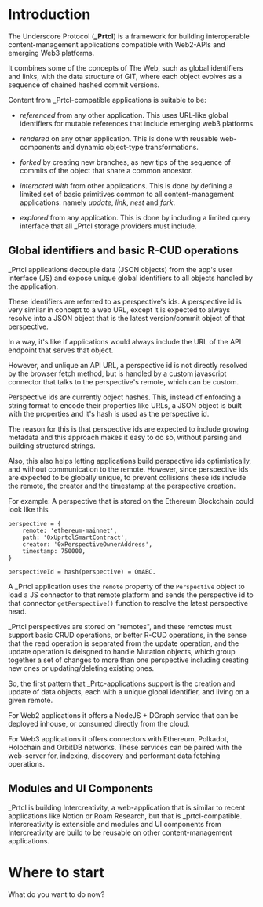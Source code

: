 # Introduction

The Underscore Protocol (**\_Prtcl**) is a framework for building interoperable content-management applications compatible with Web2-APIs and emerging Web3 platforms.

It combines some of the concepts of The Web, such as global identifiers and links, with the data structure of GIT, where each object evolves as a sequence of chained hashed commit versions.

Content from \_Prtcl-compatible applications is suitable to be:

- _referenced_ from any other application. This uses URL-like global identifiers for mutable references that include emerging web3 platforms.

- _rendered_ on any other application. This is done with reusable web-components and dynamic object-type transformations.

- _forked_ by creating new branches, as new tips of the sequence of commits of the object that share a common ancestor.

- _interacted with_ from other applications. This is done by defining a limited set of basic primitives common to all content-management applications: namely _update_, _link_, _nest_ and _fork_.

- _explored_ from any application. This is done by including a limited query interface that all \_Prtcl storage providers must include.

## Global identifiers and basic R-CUD operations

\_Prtcl applications decouple data (JSON objects) from the app's user interface (JS) and expose unique global identifiers to all objects handled by the application.

These identifiers are referred to as perspective's ids. A perspective id is very similar in concept to a web URL, except it is expected to always resolve into a JSON object that is the latest version/commit object of that perspective.

In a way, it's like if applications would always include the URL of the API endpoint that serves that object.

However, and unlique an API URL, a perspective id is not directly resolved by the browser fetch method, but is handled by a custom javascript connector that talks to the perspective's remote, which can be custom.

Perspective ids are currently object hashes. This, instead of enforcing a string format to encode their properties like URLs, a JSON object is built with the properties and it's hash is used as the perspective id.

The reason for this is that perspective ids are expected to include growing metadata and this approach makes it easy to do so, without parsing and building structured strings.

Also, this also helps letting applications build perspective ids optimistically, and without communication to the remote. However, since perspective ids are expected to be globally unique, to prevent collisions these ids include the remote, the creator and the timestamp at the perspective creation.

For example: A perspective that is stored on the Ethereum Blockchain could look like this

```
perspective = {
    remote: 'ethereum-mainnet',
    path: '0xUprtclSmartContract',
    creator: '0xPerspectiveOwnerAddress',
    timestamp: 750000,
}

perspectiveId = hash(perspective) = QmABC.
```

A \_Prtcl application uses the `remote` property of the `Perspective` object to load a JS connector to that remote platform and sends the perspective id to that connector `getPerspective()` function to resolve the latest perspective head.

\_Prtcl perspectives are stored on "remotes", and these remotes must support basic CRUD operations, or better R-CUD operations, in the sense that the read operation is separated from the update operation, and the update operation is deisgned to handle Mutation objects, which group together a set of changes to more than one perspective including creating new ones or updating/deleting existing ones.

So, the first pattern that \_Prtc-applications support is the creation and update of data objects, each with a unique global identifier, and living on a given remote.

For Web2 applications it offers a NodeJS + DGraph service that can be deployed inhouse, or consumed directly from the cloud.

For Web3 applications it offers connectors with Ethereum, Polkadot, Holochain and OrbitDB networks. These services can be paired with the web-server for, indexing, discovery and performant data fetching operations.

## Modules and UI Components

\_Prtcl is building Intercreativity, a web-application that is similar to recent applications like Notion or Roam Research, but that is \_prtcl-compatible. Intercreativity is extensible and modules and UI components from Intercreativity are build to be reusable on other content-management applications.

# Where to start

What do you want to do now?
